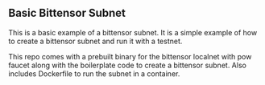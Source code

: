 ## Basic Bittensor Subnet 
This is a basic example of a bittensor subnet. It is a simple example of how to create a bittensor subnet and run it with a testnet.

This repo comes with a prebuilt binary for the bittensor localnet with pow faucet along with the boilerplate code to create a bittensor subnet. Also includes Dockerfile to run the subnet in a container.
 